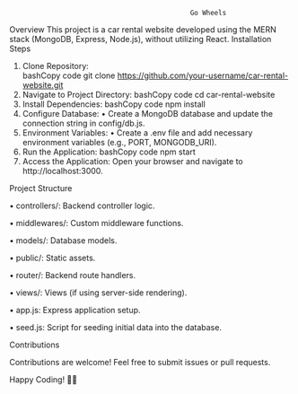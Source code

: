                                                  Go Wheels
Overview
    This project is a car rental website developed using the MERN stack (MongoDB, Express, Node.js), without utilizing React.
    Installation Steps
1.	Clone Repository:   
    bashCopy code
    git clone https://github.com/your-username/car-rental-website.git 
2.	Navigate to Project Directory:
    bashCopy code
    cd car-rental-website 
3.	Install Dependencies:
    bashCopy code
    npm install 
4.	Configure Database:
•	Create a MongoDB database and update the connection string in config/db.js.
5.	Environment Variables:
•	Create a .env file and add necessary environment variables (e.g., PORT, MONGODB_URI).
6.	Run the Application:
bashCopy code
npm start 
7.	Access the Application: Open your browser and navigate to http://localhost:3000.


Project Structure

•	controllers/: Backend controller logic.

•	middlewares/: Custom middleware functions.

•	models/: Database models.

•	public/: Static assets.

•	router/: Backend route handlers.

•	views/: Views (if using server-side rendering).

•	app.js: Express application setup.

•	seed.js: Script for seeding initial data into the database.

Contributions

Contributions are welcome! Feel free to submit issues or pull requests.

Happy Coding! 🚗✨

